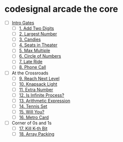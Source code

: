 # codesignal arcade the core

- [ ] [Intro Gates](./Intro%20Gates)
  - [ ] [1. Add Two Digits](./Intro%20Gates/1.Add%20Two%20Digits/)
  - [ ] [2. Largest Number](./Intro%20Gates/2.Largest%20Number/)
  - [ ] [3. Candies](./Intro%20Gates/3.Candies/)
  - [ ] [4. Seats in Theater](./Intro%20Gates/4.Seats%20in%20Theater/)
  - [ ] [5. Max Multiple](./Intro%20Gates/5.Max%20Multiple/)
  - [ ] [6. Circle of Numbers](./Intro%20Gates/6.Circle%20of%20Numbers/)
  - [ ] [7. Late Ride](./Intro%20Gates/7.Late%20Ride/)
  - [ ] [8. Phone Call](./Intro%20Gates/8.Phone%20Call/)
- [ ] At the Crossroads
  - [ ] [9. Reach Next Level](./At%20the%20Crossroads/9.Reach%20Next%20Level/)
  - [ ] [10. Knapsack Light](./At%20the%20Crossroads/10.Knapsack%20Light/)
  - [ ] [11. Extra Number](./At%20the%20Crossroads/11.Extra%20Number/)
  - [ ] [12. Is Infinite Process?](./At%20the%20Crossroads/12.Is%20Infinite%20Process?/)
  - [ ] [13. Arithmetic Expression](./At%20the%20Crossroads/13.Arithmetic%20Expression/)
  - [ ] [14. Tennis Set](./At%20the%20Crossroads/14.Tennis%20Set/)
  - [ ] [15. Will You?](./At%20the%20Crossroads/15.Will%20You?/)
  - [ ] [16. Metro Card](./At%20the%20Crossroads/16.Metro%20Card/)
- [ ] Corner of 0s and 1s
  - [ ] [17. Kill K-th Bit](./Corner%20of%200s%20and%201s/17.Kill%20K-th%20Bit/)
  - [ ] [18. Array Packing](./Corner%20of%200s%20and%201s/18.Array%20Packing/)